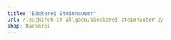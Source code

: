 ```yaml
---
title: "Bäckerei Steinhauser"
url: /leutkirch-im-allgaeu/baeckerei-steinhauser-2/
shop: Bäckerei
---
```

